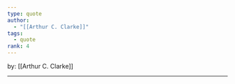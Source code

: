 ```yaml
---
type: quote
author:
  - "[[Arthur C. Clarke]]"
tags:
  - quote
rank: 4
---
```

by: [[Arthur C. Clarke]]
___